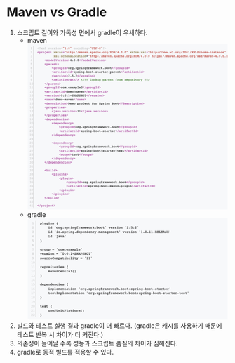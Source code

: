 # Maven vs Gradle

1. 스크립트 길이와 가독성 면에서 gradle이 우세하다.
    - maven
      ![maven-example](../images/maven-example.png)
    - gradle
      ![gradle-example](../images/gradle-example.png)
2. 빌드와 테스트 실행 결과 gradle이 더 빠르다. (gradle은 캐시를 사용하기 때문에 테스트 반복 시 차이가 더 커진다.)
3. 의존성이 늘어날 수록 성능과 스크립트 품질의 차이가 심해진다.
4. gradle로 동적 빌드를 적용할 수 있다.